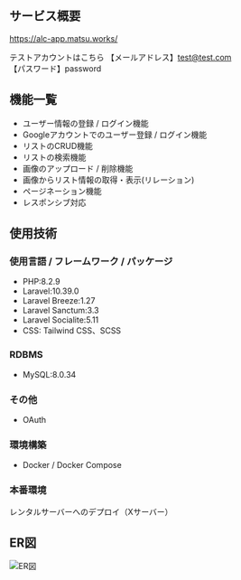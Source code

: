 ## サービス概要

https://alc-app.matsu.works/
  
テストアカウントはこちら
【メールアドレス】test@test.com  
【パスワード】password

## 機能一覧
* ユーザー情報の登録 / ログイン機能
* Googleアカウントでのユーザー登録 / ログイン機能
* リストのCRUD機能
* リストの検索機能
* 画像のアップロード / 削除機能
* 画像からリスト情報の取得・表示(リレーション)
* ページネーション機能
* レスポンシブ対応
## 使用技術
### 使用言語 / フレームワーク / パッケージ
* PHP:8.2.9  
* Laravel:10.39.0  
* Laravel Breeze:1.27  
* Laravel Sanctum:3.3  
* Laravel Socialite:5.11  
* CSS: Tailwind CSS、SCSS
### RDBMS
* MySQL:8.0.34
### その他
* OAuth
### 環境構築
* Docker / Docker Compose
### 本番環境
レンタルサーバーへのデプロイ（Xサーバー） 
## ER図  
![ER図](https://private-user-images.githubusercontent.com/106914610/300263434-36a00469-4635-4769-a804-51c9a296cf6c.jpg?jwt=eyJhbGciOiJIUzI1NiIsInR5cCI6IkpXVCJ9.eyJpc3MiOiJnaXRodWIuY29tIiwiYXVkIjoicmF3LmdpdGh1YnVzZXJjb250ZW50LmNvbSIsImtleSI6ImtleTUiLCJleHAiOjE3MDY0NDY1MTcsIm5iZiI6MTcwNjQ0NjIxNywicGF0aCI6Ii8xMDY5MTQ2MTAvMzAwMjYzNDM0LTM2YTAwNDY5LTQ2MzUtNDc2OS1hODA0LTUxYzlhMjk2Y2Y2Yy5qcGc_WC1BbXotQWxnb3JpdGhtPUFXUzQtSE1BQy1TSEEyNTYmWC1BbXotQ3JlZGVudGlhbD1BS0lBVkNPRFlMU0E1M1BRSzRaQSUyRjIwMjQwMTI4JTJGdXMtZWFzdC0xJTJGczMlMkZhd3M0X3JlcXVlc3QmWC1BbXotRGF0ZT0yMDI0MDEyOFQxMjUwMTdaJlgtQW16LUV4cGlyZXM9MzAwJlgtQW16LVNpZ25hdHVyZT1kNDEyNzIyNWUyZmU5ZDNiNTUzNjRjYmM4NWZlODQxYjdhY2FkOWE5ZmE2ZjA4NWM4YWYyYjczY2M0OTU4OGI1JlgtQW16LVNpZ25lZEhlYWRlcnM9aG9zdCZhY3Rvcl9pZD0wJmtleV9pZD0wJnJlcG9faWQ9MCJ9.2Iz-Av14GV2yLybbbbbErnPH8Tq29geEx5gW7b9kAZY)